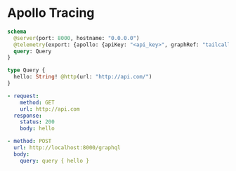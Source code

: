 # Apollo Tracing

```graphql @schema
schema
  @server(port: 8000, hostname: "0.0.0.0")
  @telemetry(export: {apollo: {apiKey: "<api_key>", graphRef: "tailcall-demo-3@current"}}) {
  query: Query
}

type Query {
  hello: String! @http(url: "http://api.com/")
}
```

```yml @mock
- request:
    method: GET
    url: http://api.com
  response:
    status: 200
    body: hello
```

```yml @test
- method: POST
  url: http://localhost:8000/graphql
  body:
    query: query { hello }
```
